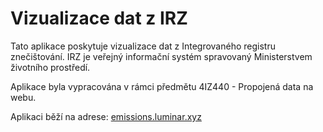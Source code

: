 # Vizualizace dat z IRZ #
Tato aplikace poskytuje vizualizace dat z Integrovaného registru
znečištování. IRZ je veřejný informační systém spravovaný
Ministerstvem životního prostředí.

Aplikace byla vypracována v rámci předmětu 4IZ440 - Propojená data na
webu.

Aplikaci běží na adrese: [emissions.luminar.xyz](http://emissions.luminar.xyz)
